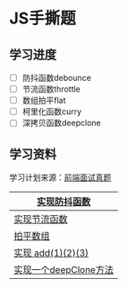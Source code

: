 # JS手撕题

## 学习进度

* [ ] 防抖函数debounce
* [ ] 节流函数throttle
* [ ] 数组拍平flat
* [ ] 柯里化函数curry
* [ ] 深拷贝函数deepclone

## 学习资料

学习计划来源：[前端面试真题](https://jf98y0i883.feishu.cn/base/appcnGuMhCDR0Bp5wLWvehGNomg?table=tblJmmVmCq2Ug8hs\&view=vewTe1iz28)

| [实现防抖函数](https://github.com/mqyqingfeng/Blog/issues/22)                |
| ---------------------------------------------------------------------- |
| [实现节流函数](https://github.com/mqyqingfeng/Blog/issues/26)                |
| [拍平数组](https://segmentfault.com/a/1190000021366004)                    |
| [实现 add(1)(2)(3)](https://juejin.cn/post/6844904093467541517)          |
| [实现一个deepClone方法](https://cloud.tencent.com/developer/article/1497418) |

